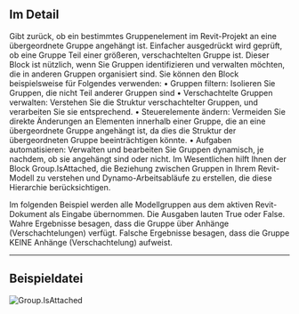 ## Im Detail
Gibt zurück, ob ein bestimmtes Gruppenelement im Revit-Projekt an eine übergeordnete Gruppe angehängt ist. Einfacher ausgedrückt wird geprüft, ob eine Gruppe Teil einer größeren, verschachtelten Gruppe ist. Dieser Block ist nützlich, wenn Sie Gruppen identifizieren und verwalten möchten, die in anderen Gruppen organisiert sind. Sie können den Block beispielsweise für Folgendes verwenden:
• Gruppen filtern: Isolieren Sie Gruppen, die nicht Teil anderer Gruppen sind
• Verschachtelte Gruppen verwalten: Verstehen Sie die Struktur verschachtelter Gruppen, und verarbeiten Sie sie entsprechend.
• Steuerelemente ändern: Vermeiden Sie direkte Änderungen an Elementen innerhalb einer Gruppe, die an eine übergeordnete Gruppe angehängt ist, da dies die Struktur der übergeordneten Gruppe beeinträchtigen könnte.
• Aufgaben automatisieren: Verwalten und bearbeiten Sie Gruppen dynamisch, je nachdem, ob sie angehängt sind oder nicht.
Im Wesentlichen hilft Ihnen der Block Group.IsAttached, die Beziehung zwischen Gruppen in Ihrem Revit-Modell zu verstehen und Dynamo-Arbeitsabläufe zu erstellen, die diese Hierarchie berücksichtigen.

Im folgenden Beispiel werden alle Modellgruppen aus dem aktiven Revit-Dokument als Eingabe übernommen. Die Ausgaben lauten True oder False. Wahre Ergebnisse besagen, dass die Gruppe über Anhänge (Verschachtelungen) verfügt. Falsche Ergebnisse besagen, dass die Gruppe KEINE Anhänge (Verschachtelung) aufweist.

___
## Beispieldatei

![Group.IsAttached](./Revit.Elements.Group.IsAttached_img.jpg)
